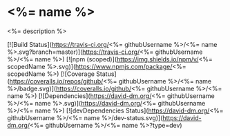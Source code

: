 # <%= name %>

<%= description %>

[![Build Status](https://travis-ci.org/<%= githubUsername %>/<%= name %>.svg?branch=master)](https://travis-ci.org/<%= githubUsername %>/<%= name %>)
[![npm (scoped)](https://img.shields.io/npm/v/<%= scopedName %>.svg)](https://www.npmjs.com/package/<%= scopedName %>)
[![Coverage Status](https://coveralls.io/repos/github/<%= githubUsername %>/<%= name %>/badge.svg)](https://coveralls.io/github/<%= githubUsername %>/<%= name %>)
[![Dependencies](https://david-dm.org/<%= githubUsername %>/<%= name %>.svg)](https://david-dm.org/<%= githubUsername %>/<%= name %>)
[![devDependencies Status](https://david-dm.org/<%= githubUsername %>/<%= name %>/dev-status.svg)](https://david-dm.org/<%= githubUsername %>/<%= name %>?type=dev)
